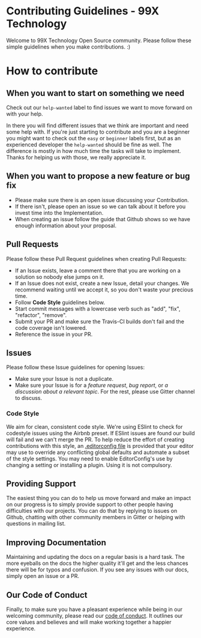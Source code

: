 # Contributing Guidelines - 99X Technology

Welcome to 99X Technology Open Source community. Please follow these simple guidelines when you make contributions. :)

# How to contribute

## When you want to start on something we need

Check out our `help-wanted` label to find issues we want to move forward on with your help.

In there you will find different issues that we think are important and need some help with. If you're just starting to contribute and you are a beginner you might want to check out the `easy` or `beginner` labels first, but as an experienced developer the `help-wanted` should be fine as well. The difference is mostly in how much time the tasks will take to implement. Thanks for helping us with those, we really appreciate it.

## When you want to propose a new feature or bug fix
* Please make sure there is an open issue discussing your Contribution.
* If there isn't, please open an issue so we can talk about it before you invest time into the Implementation.
* When creating an issue follow the guide that Github shows so we have enough information about your proposal.

## Pull Requests
Please follow these Pull Request guidelines when creating Pull Requests:
* If an Issue exists, leave a comment there that you are working on a solution so nobody else jumps on it.
* If an Issue does not exist, create a new Issue, detail your changes.  We recommend waiting until we accept it, so you don't waste your precious time.
* Follow **Code Style** guidelines below.
* Start commit messages with a lowercase verb such as "add", "fix", "refactor", "remove".
* Submit your PR and make sure the Travis-CI builds don't fail and the code coverage isn't lowered.
* Reference the issue in your PR.

## Issues
Please follow these Issue guidelines for opening Issues:
* Make sure your Issue is not a duplicate.
* Make sure your Issue is for a *feature request*, *bug report*, or *a discussion about a relevant topic*. For the rest, please use Gitter channel to discuss.

### Code Style
We aim for clean, consistent code style.  We're using ESlint to check for codestyle issues using the Airbnb preset. If ESlint issues are found our build will fail and we can't merge the PR.  To help reduce the effort of creating contributions with this style, an [.editorconfig file](http://editorconfig.org/) is provided that your editor may use to override any conflicting global defaults and automate a subset of the style settings.  You may need to enable EditorConfig's use by changing a setting or installing a plugin.  Using it is not compulsory.

## Providing Support
The easiest thing you can do to help us move forward and make an impact on our progress is to simply provide support to other people having difficulties with our projects. You can do that by replying to issues on Github, chatting with other community members in Gitter or helping with questions in mailing list.

## Improving Documentation
Maintaining and updating the docs on a regular basis is a hard task. The more eyeballs on the docs the higher quality it'll get and the less chances there will be for typos and confusion. If you see any issues with our docs, simply open an issue or a PR.

## Our Code of Conduct
Finally, to make sure you have a pleasant experience while being in our welcoming community, please read our [code of conduct](code_of_conduct.md). It outlines our core values and believes and will make working together a happier experience.
